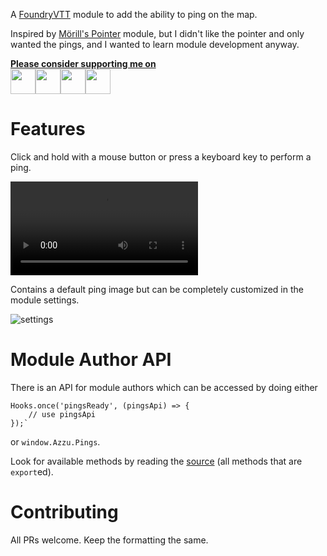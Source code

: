 A [FoundryVTT](http://foundryvtt.com/) module to add the ability to ping on the map. 

Inspired by [Mörill's Pointer](https://gitlab.com/moerills-fvtt-modules/pointer) module, but I didn't like the pointer and only wanted the pings, and I wanted to learn module development anyway.

<a href="https://ko-fi.com/azzu"><strong>Please consider supporting me on</strong><br /><img src="https://azzurite.tv/donate/ko-fi.png" height="40" /><img src="https://azzurite.tv/donate/or.png" height="40" /></a><a href="https://www.patreon.com/azzu"><img src="https://azzurite.tv/donate/patreon.png" height="40" /></a><a href="https://ko-fi.com/azzu"><img src="https://azzurite.tv/donate/fees.png" height="40" /></a>

# Features

Click and hold with a mouse button or press a keyboard key to perform a ping.

![example ping](./doc/ping.mp4)

Contains a default ping image but can be completely customized in the module settings.

![settings](./doc/settings.png)

# Module Author API

There is an API for module authors which can be accessed by doing either

```
Hooks.once('pingsReady', (pingsApi) => {
    // use pingsApi
});`
```
or `window.Azzu.Pings`.

Look for available methods by reading the [source](https://gitlab.com/foundry-azzurite/pings/-/blob/master/src/api.js) (all methods that are `export`ed).

# Contributing

All PRs welcome. Keep the formatting the same.
